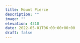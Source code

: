 ```yaml
---
title: Mount Pierce 
description: ""
image: ""
elevation: 4310
date: 2022-05-01T06:00:00+00:00
draft: false
---
```

